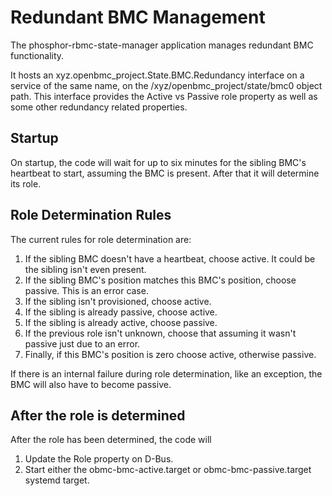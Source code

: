 # Redundant BMC Management

The phosphor-rbmc-state-manager application manages redundant BMC functionality.

It hosts an xyz.openbmc_project.State.BMC.Redundancy interface on a service of
the same name, on the /xyz/openbmc_project/state/bmc0 object path. This
interface provides the Active vs Passive role property as well as some other
redundancy related properties.

## Startup

On startup, the code will wait for up to six minutes for the sibling BMC's
heartbeat to start, assuming the BMC is present. After that it will determine
its role.

## Role Determination Rules

The current rules for role determination are:

1. If the sibling BMC doesn't have a heartbeat, choose active. It could be the
   sibling isn't even present.
1. If the sibling BMC's position matches this BMC's position, choose passive.
   This is an error case.
1. If the sibling isn't provisioned, choose active.
1. If the sibling is already passive, choose active.
1. If the sibling is already active, choose passive.
1. If the previous role isn't unknown, choose that assuming it wasn't passive
   just due to an error.
1. Finally, if this BMC's position is zero choose active, otherwise passive.

If there is an internal failure during role determination, like an exception,
the BMC will also have to become passive.

## After the role is determined

After the role has been determined, the code will

1. Update the Role property on D-Bus.
1. Start either the obmc-bmc-active.target or obmc-bmc-passive.target systemd
   target.
